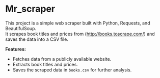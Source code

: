 # Mr_scraper
This project is a simple web scraper built with Python, Requests, and BeautifulSoup.  
It scrapes book titles and prices from (http://books.toscrape.com/) and saves the data into a CSV file.  

**Features:**
- Fetches data from a publicly available website.
- Extracts book titles and prices.
- Saves the scraped data in `books.csv` for further analysis.



